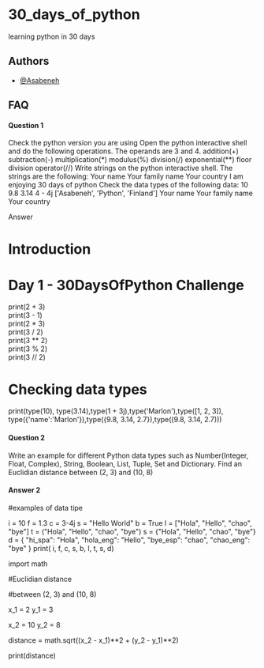 # 30_days_of_python

learning python in 30 days


## Authors

- [@Asabeneh](https://github.com/Asabeneh)



## FAQ

#### Question 1

Check the python version you are using
Open the python interactive shell and do the following operations. The operands are 3 and 4.
addition(+)
subtraction(-)
multiplication(*)
modulus(%)
division(/)
exponential(**)
floor division operator(//)
Write strings on the python interactive shell. The strings are the following:
Your name
Your family name
Your country
I am enjoying 30 days of python
Check the data types of the following data:
10
9.8
3.14
4 - 4j
['Asabeneh', 'Python', 'Finland']
Your name
Your family name
Your country

Answer
# Introduction
# Day 1 - 30DaysOfPython Challenge

print(2 + 3)   
print(3 - 1)   
print(2 * 3)   
print(3 / 2)   
print(3 ** 2)  
print(3 % 2)   
print(3 // 2)  

# Checking data types

print(type(10), type(3.14),type(1 + 3j),type('Marlon'),type([1, 2, 3]), type({'name':'Marlon'}),type({9.8, 3.14, 2.7}),type((9.8, 3.14, 2.7)))


#### Question 2
Write an example for different Python data types such as Number(Integer, Float, Complex), String, Boolean, List, Tuple, Set and Dictionary.
Find an Euclidian distance between (2, 3) and (10, 8)

#### Answer 2

#examples of data tipe

i = 10
f = 1.3
c = 3-4j
s = "Hello World"
b = True
l = ["Hola", "Hello", "chao", "bye"]
t = ("Hola", "Hello", "chao", "bye")
s = {"Hola", "Hello", "chao", "bye"}
d = {
    "hi_spa": "Hola",
    "hola_eng": "Hello",
    "bye_esp": "chao",
    "chao_eng": "bye"
}
print( i, f, c, s, b, l, t, s, d)



import math


#Euclidian distance

#between (2, 3) and (10, 8)

x_1 = 2
y_1 = 3

x_2 = 10
y_2 = 8

distance = math.sqrt((x_2 - x_1)**2 + (y_2 - y_1)**2)

print(distance)

